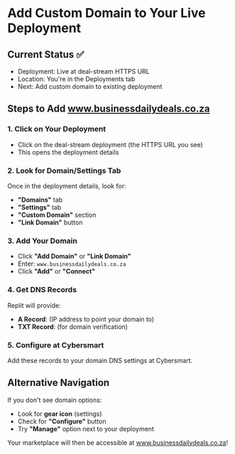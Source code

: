 # Add Custom Domain to Your Live Deployment

## Current Status ✅
- Deployment: Live at deal-stream HTTPS URL
- Location: You're in the Deployments tab
- Next: Add custom domain to existing deployment

## Steps to Add www.businessdailydeals.co.za

### 1. Click on Your Deployment
- Click on the deal-stream deployment (the HTTPS URL you see)
- This opens the deployment details

### 2. Look for Domain/Settings Tab
Once in the deployment details, look for:
- **"Domains"** tab
- **"Settings"** tab  
- **"Custom Domain"** section
- **"Link Domain"** button

### 3. Add Your Domain
- Click **"Add Domain"** or **"Link Domain"**
- Enter: `www.businessdailydeals.co.za`
- Click **"Add"** or **"Connect"**

### 4. Get DNS Records
Replit will provide:
- **A Record**: (IP address to point your domain to)
- **TXT Record**: (for domain verification)

### 5. Configure at Cybersmart
Add these records to your domain DNS settings at Cybersmart.

## Alternative Navigation
If you don't see domain options:
- Look for **gear icon** (settings)
- Check for **"Configure"** button
- Try **"Manage"** option next to your deployment

Your marketplace will then be accessible at www.businessdailydeals.co.za!